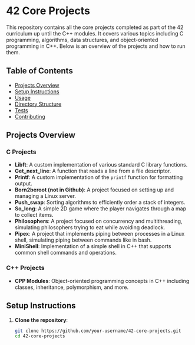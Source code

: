 # 42 Core Projects

This repository contains all the core projects completed as part of the 42 curriculum up until the C++ modules. It covers various topics including C programming, algorithms, data structures, and object-oriented programming in C++. Below is an overview of the projects and how to run them.

## Table of Contents
- [Projects Overview](#projects-overview)
- [Setup Instructions](#setup-instructions)
- [Usage](#usage)
- [Directory Structure](#directory-structure)
- [Tests](#tests)
- [Contributing](#contributing)

## Projects Overview
### C Projects

- **Libft**: A custom implementation of various standard C library functions.
- **Get_next_line**: A function that reads a line from a file descriptor.
- **Printf**: A custom implementation of the `printf` function for formatting output.
- **Born2beroot (not in Github)**: A project focused on setting up and managing a Linux server.
- **Push_swap**: Sorting algorithms to efficiently order a stack of integers.
- **So_long**: A simple 2D game where the player navigates through a map to collect items.
- **Philosophers**: A project focused on concurrency and multithreading, simulating philosophers trying to eat while avoiding deadlock.
- **Pipex**: A project that implements piping between processes in a Linux shell, simulating piping between commands like in bash.
- **MiniShell**: Implementation of a simple shell in C++ that supports common shell commands and operations.

### C++ Projects

- **CPP Modules**: Object-oriented programming concepts in C++ including classes, inheritance, polymorphism, and more.



## Setup Instructions

1. **Clone the repository**:
   ```bash
   git clone https://github.com/your-username/42-core-projects.git
   cd 42-core-projects

